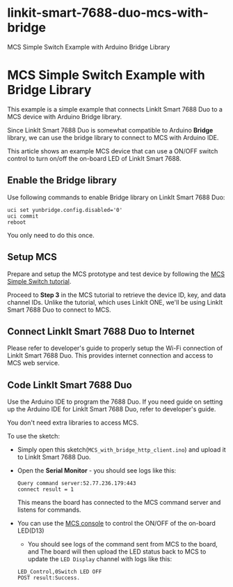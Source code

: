 # linkit-smart-7688-duo-mcs-with-bridge
MCS Simple Switch Example with Arduino Bridge Library

# MCS Simple Switch Example with Bridge Library

This example is a simple example that connects LinkIt Smart 7688 Duo to a MCS device with Arduino Bridge library.

Since LinkIt Smart 7688 Duo is somewhat compatible to Arduino **Bridge** library, we can use the bridge library to connect to MCS with Arduino IDE. 

This article shows an example MCS device that can use a ON/OFF switch control to turn on/off the on-board LED of LinkIt Smart 7688.

## Enable the Bridge library
Use following commands to enable Bridge library on LinkIt Smart 7688 Duo:
~~~
uci set yunbridge.config.disabled='0'
uci commit
reboot
~~~
You only need to do this once.

## Setup MCS
Prepare and setup the MCS prototype and test device by following the [MCS Simple Switch tutorial](https://mcs.mediatek.com/resources/latest/tutorial/implementing_using_linkit_one). 

Proceed to **Step 3** in the MCS tutorial to retrieve the device ID, key, and data channel IDs. Unlike the tutorial, which uses LinkIt ONE, we'll be using LinkIt Smart 7688 Duo to connect to MCS.

## Connect LinkIt Smart 7688 Duo to Internet
Please refer to developer's guide to properly setup the Wi-Fi connection of LinkIt Smart 7688 Duo. This provides internet connection and access to MCS web service.

## Code LinkIt Smart 7688 Duo
Use the Arduino IDE to program the 7688 Duo. If you need guide on setting up the Arduino IDE for LinkIt Smart 7688 Duo, refer to developer's guide.

You don't need extra libraries to access MCS. 

To use the sketch:

 * Simply open this sketch(`MCS_with_bridge_http_client.ino`) and upload it to LinkIt Smart 7688 Duo. 
 * Open the **Serial Monitor** - you should see logs like this:
   ~~~
   Query command server:52.77.236.179:443
   connect result = 1
   ~~~

   This means the board has connected to the MCS command server and listens for commands.
 * You can use the [MCS console](https://mcs.mediatek.com/v2console/) to control the ON/OFF of the on-board LED(D13)
    * You should see logs of the command sent from MCS to the board, and The board will then upload the LED status back to MCS to update the `LED Display` channel with logs like this:
    
    ~~~
    LED_Control,0Switch LED OFF
    POST result:Success.
    ~~~

